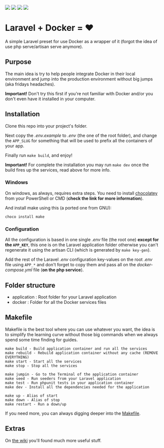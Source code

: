 ![](https://img.shields.io/badge/laravel-5.8-orange.svg) ![](https://img.shields.io/badge/php-7.1-blue.svg) ![](https://img.shields.io/badge/prod-not%20ready-red.svg) ![](https://img.shields.io/badge/dev-ready-green.svg)

# Laravel + Docker = ❤️

A simple Laravel preset for use Docker as a wrapper of it (forgot the idea of use php serve/artisan serve anymore).

## Purpose

The main idea is try to help people integrate Docker in their local environment and jump into the production environment without big jumps (aka fridays headaches).

**Important!** Don't try this first if you're not familiar with Docker and/or you don't even have it installed in your computer.

## Installation

Clone this repo into your project's folder.

Next copy the _.env.example_ to _.env_ (the one of the root folder), and change the `APP_SLUG` for something that will be used to prefix all the containers of your app.

Finally run `make build`, and enjoy!

**Important!** For complete the installation you may run `make dev` once the build fires up the services, read above for more info.

### Windows

On windows, as always, requires extra steps. You need to install [chocolatey](https://chocolatey.org/install) from your PowerShell or CMD (**check the link for more information**).

And install make using this (a ported one from GNU): 

```
choco install make
```

### Configuration

All the configuration is based in one single _.env_ file (the root one) **except for the `APP_KEY`**, this one is on the Laravel application folder otherwise you can't regenerate it using the artisan CLI (which is generated by `make key-gen`).

Add the rest of the Laravel _.env_ configuration key-values on the root _.env_ file using `APP_*` and don't forget to copy them and pass all on the _docker-compose.yml_ file (**on the php service**).

## Folder structure

- application : Root folder for your Laravel application
- docker : Folder for all the Docker services files

## Makefile

Makefile is the best tool where you can use whatever you want, the idea is to simplify the learning curve without those big commands when we always spend some time finding for guides. 

```
make build - Build application container and run all the services
make rebuild - Rebuild application container without any cache (REMOVE EVERYTHING)
make start - Start all the services
make stop - Stop all the services

make jumpin - Go to the Terminal of the application container
make seed - Run seeders from your Laravel application
make test - Run phpunit tests in your application container
make dev - Install all the dependencies needed for the application

make up - Alias of start
make down - Alias of stop
make restart - Run a down/up
```

If you need more, you can always digging deeper into the [Makefile](https://github.com/d8vjork/laravel-docker/blob/master/README.md).

## Extras

On [the wiki](https://github.com/d8vjork/laravel-docker/wiki) you'll found much more useful stuff.

